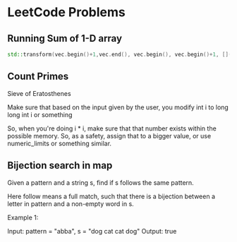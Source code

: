 # LeetCode Problems

## Running Sum of 1-D array

```C++
std::transform(vec.begin()+1,vec.end(), vec.begin(), vec.begin()+1, [](int a, int b){return a + b;}); 
```

## Count Primes

Sieve of Eratosthenes

Make sure that based on the input given by the user, you modify int i to long long int i or something

So, when you're doing i * i, make sure that that number exists within the possible memory. So, as a safety, assign that to a bigger value, or use numeric_limits or something similar. 

## Bijection search in map 

Given a pattern and a string s, find if s follows the same pattern.

Here follow means a full match, such that there is a bijection between a letter in pattern and a non-empty word in s.

Example 1:

Input: pattern = "abba", s = "dog cat cat dog"
Output: true


